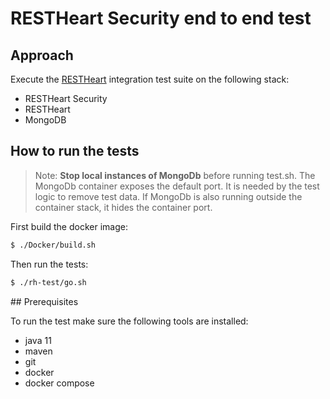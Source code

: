 # RESTHeart Security end to end test

## Approach

Execute the [RESTHeart](https://restheart.org) integration test suite on the following stack:

- RESTHeart Security
- RESTHeart
- MongoDB

## How to run the tests

> Note: **Stop local instances of MongoDb** before running test.sh. The MongoDb container exposes the default port. It is needed by the test logic to remove test data. If MongoDb is also running outside the container stack, it hides the container port.

First build the docker image:

```bash
$ ./Docker/build.sh
```

Then run the tests:

```bash
$ ./rh-test/go.sh
```

## Prerequisites

To run the test make sure the following tools are installed:

- java 11
- maven
- git
- docker
- docker compose